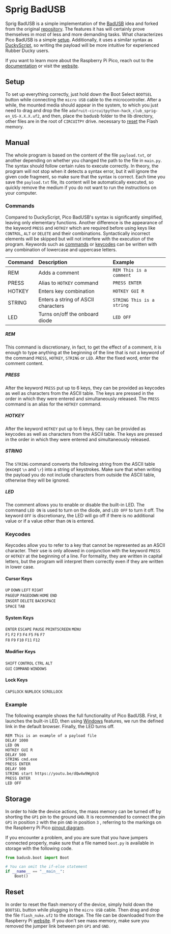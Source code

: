 # Sprig BadUSB

Sprig BadUSB is a simple implementation of the [BadUSB](https://en.wikipedia.org/wiki/BadUSB) idea and forked from the original [repository](https://github.com/kacperbartocha/pico-badusb/). The features it has
will certainly prove themselves in most of less and more demanding tasks. What characterizes Pico BadUSB is a
simple [setup](https://github.com/itsimpeccable/sprig-evilkit#setup). Additionally, it uses a similar syntax as
[DuckyScript](https://docs.hak5.org/hak5-usb-rubber-ducky/duckyscript-tm-quick-reference), so writing the payload will
be more intuitive for experienced Rubber Ducky users.

If you want to learn more about the Raspberry Pi Pico, reach out to the 
[documentation](https://datasheets.raspberrypi.com/pico/raspberry-pi-pico-python-sdk.pdf) or visit the 
[website](https://projects.raspberrypi.org/en/projects/getting-started-with-the-pico).

## Setup
To set up everything correctly, just hold down the Boot Select ```BOOTSEL``` button while connecting the ```micro USB```
cable to the microcontroller. After a while, the mounted media should appear in the system, to which you just need to
drag and drop the file ```adafruit-circuitpython-hack_club_sprig-en_US-X.X.X.uf2```, and then, place the badusb folder to the lib directory, other files are in the root of ```CIRCUITPY``` drive.
necessary to [reset](https://github.com/itsimpeccable/sprig-evilkit#reset) the Flash memory.

## Manual
The whole program is based on the content of the file ```payload.txt```, or another depending on whether you changed the
path to the file in ```main.py```. The syntax should follow certain rules to execute correctly. In theory, the program
will not stop when it detects a syntax error, but it will ignore the given code fragment, so make sure that the syntax
is correct. Each time you save the ```payload.txt``` file, its content will be automatically executed, so quickly remove
the medium if you do not want to run the instructions on your computer.

### Commands
Compared to DuckyScript, Pico BadUSB's syntax is significantly simplified, leaving only elementary functions. Another
difference is the appearance of the keyword ```PRESS``` and ```HOTKEY``` which are required before using keys like
```CONTROL```, ```ALT``` or ```DELETE``` and their combinations. Syntactically incorrect elements will be skipped but
will not interfere with the execution of the program. Keywords such as 
[commands](https://github.com/itsimpeccable/sprig-evilkit#commands) or
[keycodes](https://github.com/itsimpeccable/sprig-evilkit#keycodes) can be written with any combination of lowercase and
uppercase letters. 

| Command | Description                         | Example                       |
|:--------|:------------------------------------|:------------------------------|
| REM     | Adds a comment                      | ```REM This is a comment```   |
| PRESS   | Alias to ```HOTKEY``` command       | ```PRESS ENTER```             |
| HOTKEY  | Enters key combination              | ```HOTKEY GUI R```            |
| STRING  | Enters a string of ASCII characters | ```STRING This is a string``` |
| LED     | Turns on/off the onboard diode      | ```LED OFF ```                |

##### REM
This command is discretionary, in fact, to get the effect of a comment, it is enough to type anything at the beginning
of the line that is not a keyword of the command ```PRESS```, ```HOTKEY```, ```STRING``` or ```LED```. After the fixed
word, enter the comment content.

##### PRESS
After the keyword ```PRESS``` put up to 6 keys, they can be provided as keycodes as well as characters from the ASCII 
table. The keys are pressed in the order in which they were entered and simultaneously released. The ```PRESS``` command
is an alias for the ```HOTKEY``` command.

##### HOTKEY
After the keyword ```HOTKEY``` put up to 6 keys, they can be provided as keycodes as well as characters from the ASCII 
table. The keys are pressed in the order in which they were entered and simultaneously released.

##### STRING
The ```STRING``` command converts the following string from the ASCII table (except ```\n``` and ```\r```) into a string
of keystrokes. Make sure that when writing the payload you do not include characters from outside the ASCII table,
otherwise they will be ignored.

##### LED
The comment allows you to enable or disable the built-in LED. The command ```LED ON``` is used to turn on the diode, and
```LED OFF``` to turn it off. The keyword ```OFF``` is discretionary, the LED will go off if there is no additional
value or if a value other than ```ON``` is entered.

### Keycodes
Keycodes allow you to refer to a key that cannot be represented as an ASCII character. Their use is only allowed in
conjunction with the keyword ```PRESS``` or ```HOTKEY``` at the beginning of a line. For formality, they are written in
capital letters, but the program will interpret them correctly even if they are written in lower case. 

#### Cursor Keys
```UP``` ```DOWN``` ```LEFT``` ```RIGHT```\
```PAGEUP``` ```PAGEDOWN``` ```HOME``` ```END```\
```INSERT``` ```DELETE``` ```BACKSPACE```\
```SPACE``` ```TAB```

#### System Keys
```ENTER``` ```ESCAPE``` ```PAUSE``` ```PRINTSCREEN``` ```MENU```\
```F1``` ```F2``` ```F3``` ```F4``` ```F5``` ```F6``` ```F7```\
```F8``` ```F9``` ```F10``` ```F11``` ```F12```

#### Modifier Keys
```SHIFT``` ```CONTROL``` ```CTRL``` ```ALT```\
```GUI``` ```COMMAND``` ```WINDOWS```

#### Lock Keys
```CAPSLOCK``` ```NUMLOCK``` ```SCROLLOCK```

### Example
The following example shows the full functionality of Pico BadUSB. First, it launches the built-in LED, then using
[Windows](https://learn.microsoft.com/en-us/windows-server/administration/windows-commands/windows-commands) features,
we run the defined link in the default browser. Finally, the LED turns off.

```bash
REM This is an example of a payload file
DELAY 1000
LED ON
HOTKEY GUI R
DELAY 500
STRING cmd.exe
PRESS ENTER
DELAY 500
STRING start https://youtu.be/dQw4w9WgXcQ
PRESS ENTER
LED OFF
```

## Storage
In order to hide the device actions, the mass memory can be turned off by shorting the ```GP1``` pin to the ground 
```GND```. It is recommended to connect the pin ```GP1``` in position ```2``` with the pin ```GND``` in position ```3```
, referring to the markings on the Raspberry Pi Pico
[pinout diagram](https://datasheets.raspberrypi.com/pico/Pico-R3-A4-Pinout.pdf).

If you encounter a problem, and you are sure that you have jumpers connected properly, make sure that a file named
```boot.py``` is available in storage with the following code.

```python
from badusb.boot import Boot

# You can omit the if-else statement
if __name__ == "__main__":
    Boot()
```

## Reset
In order to reset the flash memory of the device, simply hold down the ```BOOTSEL``` button while plugging in the
```micro USB``` cable. Then drag and drop the file ```flash_nuke.uf2``` to the storage. The file can be downloaded from
the Raspberry Pi [website](https://datasheets.raspberrypi.com/soft/flash_nuke.uf2). If you don't see mass memory, make
sure you removed the jumper link between pin ```GP1``` and ```GND```.
